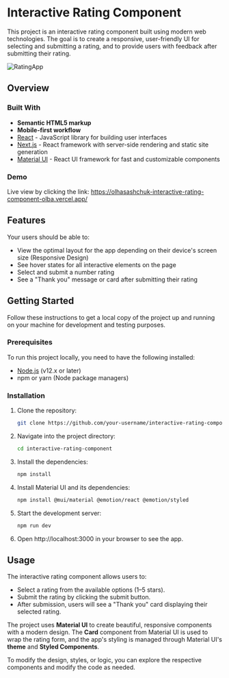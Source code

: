 # Interactive Rating Component

This project is an interactive rating component built using modern web technologies. The goal is to create a responsive, user-friendly UI for selecting and submitting a rating, and to provide users with feedback after submitting their rating.

![RatingApp](https://github.com/user-attachments/assets/93b2e6ef-792e-4df2-aac0-64b130166e9c)


## Overview

### Built With

- **Semantic HTML5 markup**
- **Mobile-first workflow**
- [React](https://reactjs.org/) - JavaScript library for building user interfaces
- [Next.js](https://nextjs.org/) - React framework with server-side rendering and static site generation
- [Material UI](https://mui.com/) - React UI framework for fast and customizable components

### Demo
Live view by clicking the link: https://olhasashchuk-interactive-rating-component-olba.vercel.app/
## Features

Your users should be able to:

- View the optimal layout for the app depending on their device's screen size (Responsive Design)
- See hover states for all interactive elements on the page
- Select and submit a number rating
- See a "Thank you" message or card after submitting their rating

## Getting Started

Follow these instructions to get a local copy of the project up and running on your machine for development and testing purposes.

### Prerequisites

To run this project locally, you need to have the following installed:

- [Node.js](https://nodejs.org/) (v12.x or later)
- npm or yarn (Node package managers)

### Installation

1. Clone the repository:

   ```bash
   git clone https://github.com/your-username/interactive-rating-component.git

2. Navigate into the project directory:

    ```bash
    cd interactive-rating-component

3. Install the dependencies:

    ```bash
    npm install

4. Install Material UI and its dependencies:

    ```bash
    npm install @mui/material @emotion/react @emotion/styled

5. Start the development server:

    ```bash
    npm run dev

6. Open http://localhost:3000 in your browser to see the app.


## Usage

The interactive rating component allows users to:

- Select a rating from the available options (1–5 stars).
- Submit the rating by clicking the submit button.
- After submission, users will see a "Thank you" card displaying their selected rating.

The project uses **Material UI** to create beautiful, responsive components with a modern design. The **Card** component from Material UI is used to wrap the rating form, and the app's styling is managed through Material UI's **theme** and **Styled Components**.

To modify the design, styles, or logic, you can explore the respective components and modify the code as needed.
